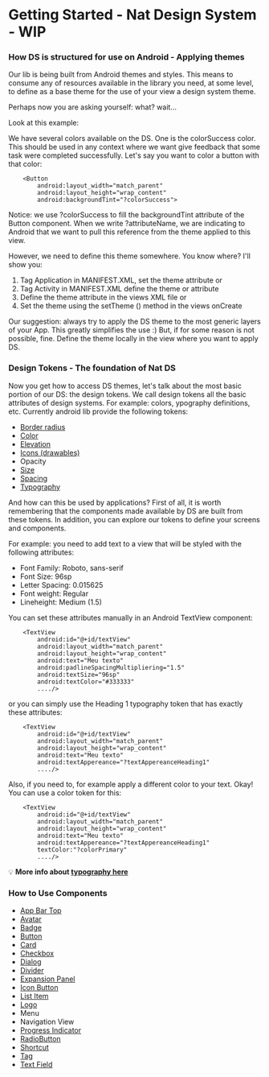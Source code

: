 # Getting Started - Nat Design System - WIP

### How DS is structured for use on Android - Applying themes

Our lib is being built from Android themes and styles. This means to consume any of resources
available in the library you need, at some level, to define as a base theme for the use of your view
a design system theme.

Perhaps now you are asking yourself: what? wait...

Look at this example:

We have several colors available on the DS. One is the colorSuccess color. This should be used in
any context where we want give feedback that some task were completed successfully. Let's say you
want to color a button with that color:

```android
    <Button
        android:layout_width="match_parent"
        android:layout_height="wrap_content"
        android:backgroundTint="?colorSuccess">
 ```

Notice: we use ?colorSuccess to fill the backgroundTint attribute of the Button component. When we
write ?attributeName, we are indicating to Android that we want to pull this reference from the
theme applied to this view.

However, we need to define this theme somewhere. You know where? I'll show you:

1) Tag Application in MANIFEST.XML, set the theme attribute or
2) Tag Activity in MANIFEST.XML define the theme or attribute
3) Define the theme attribute in the views XML file or
4) Set the theme using the setTheme () method in the views onCreate

Our suggestion: always try to apply the DS theme to the most generic layers of your App. This
greatly simplifies the use :)
But, if for some reason is not possible, fine. Define the theme locally in the view where you want
to apply DS.

### Design Tokens - The foundation of Nat DS

Now you get how to access DS themes, let's talk about the most basic portion of our DS: the design
tokens. We call design tokens all the basic attributes of design systems. For example: colors,
ypography definitions, etc. Currently android lib provide the following tokens:

- [Border radius​](border-radius.md)
- [Color​](color.md)
- [Elevation​](elevation.md)
- [Icons (drawables)](icon-token.md)
- Opacity​
- [Size​](size.md)
- [Spacing​](spacing.md)
- [Typography](typography-token.md)

And how can this be used by applications? First of all, it is worth remembering that the components
made available by DS are built from these tokens. In addition, you can explore our tokens to define
your screens and components.

For example: you need to add text to a view that will be styled with the following attributes:

- Font Family: Roboto, sans-serif
- Font Size: 96sp
- Letter Spacing: 0.015625
- Font weight: Regular
- Lineheight: Medium (1.5)

You can set these attributes manually in an Android TextView component:

 ```android
     <TextView
         android:id="@+id/textView"
         android:layout_width="match_parent"
         android:layout_height="wrap_content"
         android:text="Meu texto"
         android:padlineSpacingMultipliering="1.5"
         android:textSize="96sp"
         android:textColor="#333333"
         ..../>
 ```

or you can simply use the Heading 1 typography token that has exactly these attributes:

  ```android
      <TextView
          android:id="@+id/textView"
          android:layout_width="match_parent"
          android:layout_height="wrap_content"
          android:text="Meu texto"
          android:textAppereance="?textAppereanceHeading1"
          ..../>
  ```

Also, if you need to, for example apply a different color to your text. Okay! You can use a color
token for this:

  ```android
      <TextView
          android:id="@+id/textView"
          android:layout_width="match_parent"
          android:layout_height="wrap_content"
          android:text="Meu texto"
          android:textAppereance="?textAppereanceHeading1"
          textColor:"?colorPrimary"
          ..../>
  ```

💡 **More info about [typography here](typography-token.md)**

### How to Use Components

- [App Bar Top](app-bar-top.md)
- [Avatar](avatar.md)
- [Badge](badge.md)
- [Button](button.md)
- [Card](card.md)
- [Checkbox](checkbox.md)
- [Dialog](dialog.md)
- [Divider](divider.md)
- [Expansion Panel](expansion-panel.md)
- [Icon Button](iconbutton.md)
- [List Item](list-item.md)
- [Logo](logo.md)
- Menu
- Navigation View
- [Progress Indicator](progress-indicator.md)
- [RadioButton](radiobutton.md)
- [Shortcut](shortcut.md)
- [Tag](tag.md)
- [Text Field](textfield.md)


